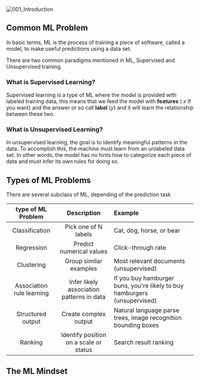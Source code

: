 ![001_Introduction](../images/001_Introduction.png)

## Common ML Problem 

In basic terms, ML is the process of training a piece of software, called a model, to make useful predictions using a data set.

There are two common paradigms mentioned in ML, Supervised and Unsupervised training.

### What is Supervised Learning?
Supervised learning is a type of ML where the model is provided with labeled training data, this means that we feed the model with **features** ( $x$ If you want) and the answer or so call **label** ($y$) and it will learn the relationship between these two.


### What is Unsupervised Learning?

In unsupervised learning, the goal is to identify meaningful patterns in the data. To accomplish this, the machine must learn from an unlabeled data set. In other words, the model has no hints how to categorize each piece of data and must infer its own rules for doing so.


## Types of ML Problems

There are several subclass of ML, depending of the prediction task

|type of ML Problem | Description | Example|
|:-----------------:|:-----------:|:-------|
|Classification|Pick one of N labels|Cat, dog, horse, or bear|
|Regression|Predict numerical values|Click-through rate|
|Clustering|Group similar examples|Most relevant documents (unsupervised)|
|Association rule learning|Infer likely association patterns in data|If you buy hamburger buns, you're likely to buy hamburgers (unsupervised)|
|Structured output|Create complex output|   Natural language parse trees, image recognition bounding boxes|
|Ranking|Identify position on a scale or status|Search result ranking|

## The ML Mindset

